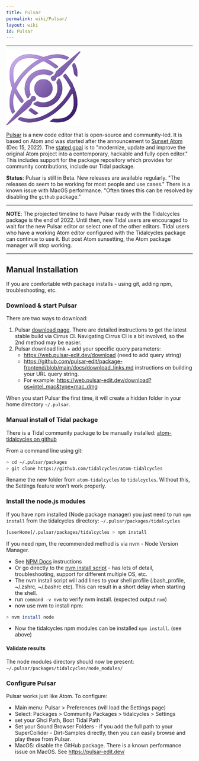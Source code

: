 ```yaml
---
title: Pulsar
permalink: wiki/Pulsar/
layout: wiki
id: Pulsar
---
```

----

![pulsaricon](pulsaricon.png)

[Pulsar](https://pulsar-edit.dev/) is a new code editor that is open-source and community-led. It is based on Atom and was started after the announcement to [Sunset Atom](https://github.blog/2022-06-08-sunsetting-atom/) (Dec 15, 2022). The [stated goal](https://pulsar-edit.dev/about.html) is to "modernize, update and improve the original Atom project into a contemporary, hackable and fully open editor." This includes support for the package repository which provides for community contributions, include our Tidal package.

**Status**: Pulsar is still in Beta. New releases are available regularly. "The releases do seem to be working for most people and use cases." There is a known issue with MacOS performance. "Often times this can be resolved by disabling the `github` package."

---
**NOTE**: The projected timeline to have Pulsar ready with the Tidalcycles package is the end of 2022. Until then, new Tidal users are encouraged to wait for the new Pulsar editor or select one of the other editors. Tidal users who have a working Atom editor configured with the Tidalcycles package can continue to use it. But post Atom sunsetting, the Atom package manager will stop working.

---

## Manual Installation
If you are comfortable with package installs - using git, adding npm, troubleshooting, etc.

### Download & start Pulsar
There are two ways to download:
1. Pulsar [download page](https://pulsar-edit.dev/download.html). There are detailed instructions to get the latest stable build via Cirrus CI. Navigating Cirrus CI is a bit involved, so the 2nd method may be easier.
2. Pulsar download link + add your specific query parameters:
    - https://web.pulsar-edit.dev/download (need to add query string)
    - https://github.com/pulsar-edit/package-frontend/blob/main/docs/download_links.md instructions on building your URL query string.
    - For example: https://web.pulsar-edit.dev/download?os=intel_mac&type=mac_dmg

When you start Pulsar the first time, it will create a hidden folder in your home directory `~/.pulsar`.

### Manual install of Tidal package
There is a Tidal community package to be manually installed: [atom-tidalcycles on github](https://github.com/tidalcycles/atom-tidalcycles)

From a command line using git:

```bash
> cd ~/.pulsar/packages
> git clone https://github.com/tidalcycles/atom-tidalcycles
```

Rename the new folder from `atom-tidalcycles` to `tidalcycles`. Without this, the Settings feature won't work properly.

### Install the node.js modules
If you have npm installed (Node package manager) you just need to run `npm install` from the tidalcycles directory: `~/.pulsar/packages/tidalcycles`

```bash
[userHome]/.pulsar/packages/tidalcycles > npm install
```

If you need npm, the recommended method is via nvm - Node Version Manager.
- See [NPM Docs](https://docs.npmjs.com/downloading-and-installing-node-js-and-npm) instructions
- Or go directly to the [nvm install script](https://github.com/nvm-sh/nvm) - has lots of detail, troubleshooting, support for different multiple OS, etc.
- The nvm install script will add lines to your shell profile (.bash_profile, ~/.zshrc, ~/.bashrc etc). This can result in a short delay when starting the shell.
- run `command -v nvm` to verify nvm install. (expected output `nvm`)
- now use nvm to install npm:

```bash
> nvm install node
```

- Now the tidalcycles npm modules can be installed `npm install`. (see above)

#### Validate results
The node modules directory should now be present: `~/.pulsar/packages/tidalcycles/node_modules/`

### Configure Pulsar
Pulsar works just like Atom. To configure:
- Main menu: Pulsar > Preferences  (will load the Settings page)
- Select: Packages > Community Packages > tidalcycles > Settings
- set your Ghci Path, Boot Tidal Path
- Set your Sound Browser Folders - if you add the full path to your SuperCollider - Dirt-Samples directly, then you can easily browse and play these from Pulsar.
- MacOS: disable the GitHub package. There is a known performance issue on MacOS. See https://pulsar-edit.dev/
